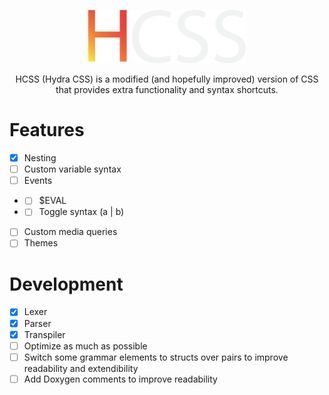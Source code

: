 <p align="center">
  <img src="/HCSS%20Logo.svg" width="50%">
</p>
<p align="center">HCSS (Hydra CSS) is a modified (and hopefully improved) version of CSS that provides extra functionality and syntax shortcuts.</p>

# Features
- [x] Nesting
- [ ] Custom variable syntax
- [ ] Events
- - [ ] $EVAL
- - [ ] Toggle syntax (a | b)
- [ ] Custom media queries
- [ ] Themes

# Development
- [x] Lexer
- [x] Parser
- [x] Transpiler
- [ ] Optimize as much as possible
- [ ] Switch some grammar elements to structs over pairs to improve readability and extendibility
- [ ] Add Doxygen comments to improve readability
